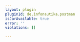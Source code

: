 ```yaml
---
layout: plugin
pluginId: de.infonautika.postman
isJarAvailable: true
error: ''
violations: []

---
```

